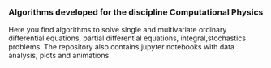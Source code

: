 ### Algorithms developed for the discipline Computational Physics

Here you find algorithms to solve single and multivariate ordinary differential equations, partial differential equations, integral,stochastics problems.
The repository also contains jupyter notebooks with data analysis, plots and animations.
